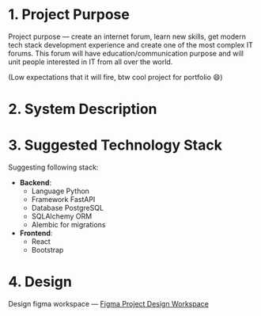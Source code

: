 # **1. Project Purpose**
Project purpose — create an internet forum, learn new skills, get modern tech stack development experience and create one of the most complex IT forums. This forum will have education/communication purpose and will unit people interested in IT from all over the world.

(Low expectations that it will fire, btw cool project for portfolio 😄)


# **2. System Description**


# **3. Suggested Technology Stack**
Suggesting following stack:

* **Backend**:
    - Language Python
    - Framework FastAPI
    - Database PostgreSQL
    - SQLAlchemy ORM
    - Alembic for migrations
* **Frontend**:
    - React
    - Bootstrap


# **4. Design**

Design figma workspace — [Figma Project Design Workspace](https://www.figma.com/file/i8zgacu3TuXtHuXKjfBPHp/DevZone?node-id=0%3A1)
